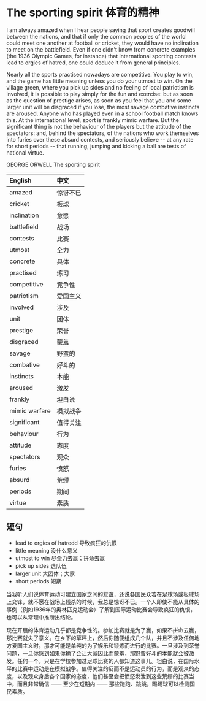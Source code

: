 # The sporting spirit 体育的精神

I am always amazed when I hear people saying that sport creates goodwill between the nations, and that if only the common peoples of the world could meet one another at football or cricket, they would have no inclination to meet on the battlefield. Even if one didn't know from concrete examples (the 1936 Olympic Games, for instance) that international sporting contests lead to orgies of hatred, one could deduce it from general principles.

Nearly all the sports practised nowadays are competitive. You play to win, and the game has little meaning unless you do your utmost to win. On the village green, where you pick up sides and no feeling of local patriotism is involved, it is possible to play simply for the fun and exercise: but as soon as the question of prestige arises, as soon as you feel that you and some larger unit will be disgraced if you lose, the most savage combative instincts are aroused. Anyone who has played even in a school football match knows this. At the international level, sport is frankly mimic warfare. But the significant thing is not the behaviour of the players but the attitude of the spectators: and, behind the spectators, of the nations who work themselves into furies over these absurd contests, and seriously believe -- at any rate for short periods -- that running, jumping and kicking a ball are tests of national virtue.

GEORGE ORWELL The sporting spirit

|English|中文|
|:--|:--|
|amazed|惊讶不已|
|cricket|板球|
|inclination|意愿|
|battlefield|战场|
|contests|比赛|
|utmost|全力|
|concrete|具体|
|practised|练习|
|competitive|竞争性|
|patriotism|爱国主义|
|involved|涉及|
|unit|团体|
|prestige|荣誉|
|disgraced|蒙羞|
|savage|野蛮的|
|combative|好斗的|
|instincts|本能|
|aroused|激发|
|frankly|坦白说|
|mimic warfare|模拟战争|
|significant|值得关注|
|behaviour|行为|
|attitude|态度|
|spectators|观众|
|furies|愤怒|
|absurd|荒缪|
|periods|期间|
|virtue|素质|

## 短句
 * lead to orgies of hatredd 导致疯狂的仇恨
 * little meaning 没什么意义
 * utmost to win 尽全力去赢；拼命去赢
 * pick up sides 选队伍
 * larger unit 大团体；大家
 * short periods 短期

当我听人们说体育运动可建立国家之间的友谊，还说各国民众若在足球场或板球场上交锋，就不愿在战场上残杀的时候，我总是惊讶不已。一个人即使不能从具体的事例（例如1936年的奥林匹克运动会）了解到国际运动比赛会导致疯狂的仇恨，也可以从常理中推断出结论。

现在开展的体育运动几乎都是竞争性的。参加比赛就是为了赢，如果不拼命去赢，那比赛就失了意义。在乡下的草坪上，然后你随便组成几个队，并且不涉及任何地方爱国主义时，那才可能是单纯的为了娱乐和锻炼而进行的比赛。一旦涉及到荣誉问题，一旦你感到如果你输了会让大家因此而蒙羞，那野蛮好斗的本能就会被激发。任何一个，只是在学校参加过足球比赛的人都知道这事儿。坦白说，在国际水平的比赛中运动是在模拟战争。值得关注的反而不是运动员的行为，而是观众的态度，以及观众身后各个国家的态度，他们甚至会把愤怒发泄到这些荒缪的比赛当中，而且非常确信 —— 至少在短期内 —— 那些跑跑、跳跳，踢踢球可以检测国民素质。